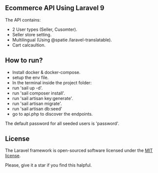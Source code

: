 ## Ecommerce API Using Laravel 9

The API contains: 
- 2 User types (Seller, Cusomter).
- Seller store setting.
- Multilingual (Using @spatie /laravel-translatable).
- Cart calcaultion.

## How to run?
- Install docker & docker-compose.
- setup the env file.
- In the terminal inside the project folder:
- run 'sail up -d'.
- run 'sail composer install'.
- run 'sail artisan key:generate'.
- run 'sail artisan migrate'.
- run 'sail artisan db:seed'
- go to api.php to discover the endpoints.

The default password for all seeded users is 'password'.

## License
The Laravel framework is open-sourced software licensed under the [MIT license](https://opensource.org/licenses/MIT).

Please, give it a star if you find this halpful.
